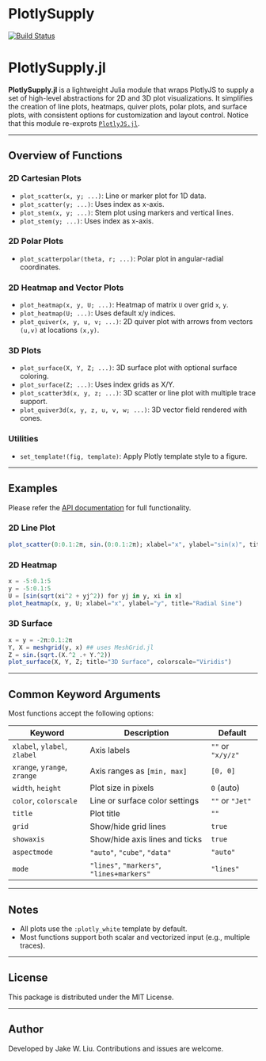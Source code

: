 # PlotlySupply

[![Build Status](https://github.com/jake-w-liu/PlotlySupply.jl/actions/workflows/CI.yml/badge.svg?branch=main)](https://github.com/jake-w-liu/PlotlySupply.jl/actions/workflows/CI.yml?query=branch%3Amain)
<!-- [![Coverage](https://codecov.io/gh/jake-w-liu/PlotlySupply.jl/branch/main/graph/badge.svg)](https://codecov.io/gh/jake-w-liu/PlotlySupply.jl) -->


# PlotlySupply.jl

**PlotlySupply.jl** is a lightweight Julia module that wraps PlotlyJS to supply a set of high-level abstractions for 2D and 3D plot visualizations. It simplifies the creation of line plots, heatmaps, quiver plots, polar plots, and surface plots, with consistent options for customization and layout control. Notice that this module re-exprots [`PlotlyJS.jl`](https://github.com/JuliaPlots/PlotlyJS.jl).

---


## Overview of Functions

### 2D Cartesian Plots

- `plot_scatter(x, y; ...)`: Line or marker plot for 1D data.
- `plot_scatter(y; ...)`: Uses index as x-axis.
- `plot_stem(x, y; ...)`: Stem plot using markers and vertical lines.
- `plot_stem(y; ...)`: Uses index as x-axis.

### 2D Polar Plots

- `plot_scatterpolar(theta, r; ...)`: Polar plot in angular-radial coordinates.

### 2D Heatmap and Vector Plots

- `plot_heatmap(x, y, U; ...)`: Heatmap of matrix `U` over grid `x`, `y`.
- `plot_heatmap(U; ...)`: Uses default x/y indices.
- `plot_quiver(x, y, u, v; ...)`: 2D quiver plot with arrows from vectors `(u,v)` at locations `(x,y)`.

### 3D Plots

- `plot_surface(X, Y, Z; ...)`: 3D surface plot with optional surface coloring.
- `plot_surface(Z; ...)`: Uses index grids as X/Y.
- `plot_scatter3d(x, y, z; ...)`: 3D scatter or line plot with multiple trace support.
- `plot_quiver3d(x, y, z, u, v, w; ...)`: 3D vector field rendered with cones.

### Utilities

- `set_template!(fig, template)`: Apply Plotly template style to a figure.

---

## Examples

Please refer the [API documentation](https://jake-w-liu.github.io/PlotlySupply.jl/dev/) for full functionality.

### 2D Line Plot

```julia
plot_scatter(0:0.1:2π, sin.(0:0.1:2π); xlabel="x", ylabel="sin(x)", title="Sine Wave")
```

### 2D Heatmap

```julia
x = -5:0.1:5
y = -5:0.1:5
U = [sin(sqrt(xi^2 + yj^2)) for yj in y, xi in x]
plot_heatmap(x, y, U; xlabel="x", ylabel="y", title="Radial Sine")
```

### 3D Surface

```julia
x = y = -2π:0.1:2π
Y, X = meshgrid(y, x) ## uses MeshGrid.jl
Z = sin.(sqrt.(X.^2 .+ Y.^2))
plot_surface(X, Y, Z; title="3D Surface", colorscale="Viridis")
```

---

## Common Keyword Arguments

Most functions accept the following options:

| Keyword        | Description                                | Default         |
|----------------|--------------------------------------------|-----------------|
| `xlabel`, `ylabel`, `zlabel` | Axis labels               | `""` or `"x/y/z"` |
| `xrange`, `yrange`, `zrange` | Axis ranges as `[min, max]` | `[0, 0]`         |
| `width`, `height` | Plot size in pixels                     | `0` (auto)       |
| `color`, `colorscale` | Line or surface color settings    | `""` or `"Jet"`  |
| `title`         | Plot title                                | `""`             |
| `grid`          | Show/hide grid lines                      | `true`           |
| `showaxis`      | Show/hide axis lines and ticks            | `true`           |
| `aspectmode`    | `"auto"`, `"cube"`, `"data"`              | `"auto"`         |
| `mode`          | `"lines"`, `"markers"`, `"lines+markers"` | `"lines"`        |

---

## Notes

- All plots use the `:plotly_white` template by default.
- Most functions support both scalar and vectorized input (e.g., multiple traces).

---

## License

This package is distributed under the MIT License.

---

## Author

Developed by Jake W. Liu. Contributions and issues are welcome.
